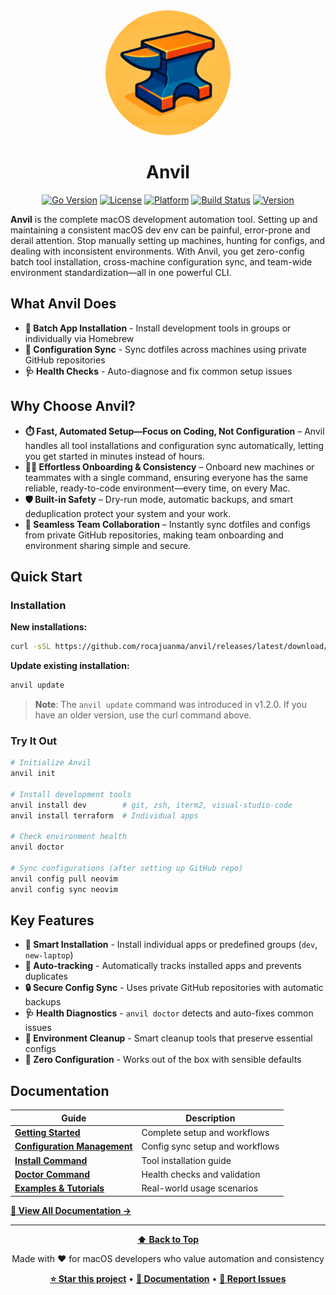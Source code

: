 <div align="center">
  <img src="assets/anvil-logo.png" alt="Anvil Logo" width="200" style="border-radius: 50%;">
  <h1>Anvil</h1>
</div>

<div align="center">

[![Go Version](https://img.shields.io/badge/go-1.17+-blue.svg)](https://golang.org)
[![License](https://img.shields.io/badge/license-Apache%202.0-green.svg)](LICENSE)
[![Platform](https://img.shields.io/badge/platform-macOS%20only-blue.svg)](#installation)
[![Build Status](https://img.shields.io/badge/build-passing-brightgreen.svg)](#)
[![Version](https://img.shields.io/badge/version-1.2.0+-blue.svg)](docs/CHANGELOG.md)

</div>

**Anvil** is the complete macOS development automation tool. Setting up and maintaining a consistent macOS dev env can be painful, error-prone and derail attention. Stop manually setting up machines, hunting for configs, and dealing with inconsistent environments. With Anvil, you get zero-config batch tool installation, cross-machine configuration sync, and team-wide environment standardization—all in one powerful CLI.

## What Anvil Does

- **🚀 Batch App Installation** - Install development tools in groups or individually via Homebrew
- **🔄 Configuration Sync** - Sync dotfiles across machines using private GitHub repositories  
- **🩺 Health Checks** - Auto-diagnose and fix common setup issues

## Why Choose Anvil?
- **⏱️ Fast, Automated Setup—Focus on Coding, Not Configuration** – Anvil handles all tool installations and configuration sync automatically, letting you get started in minutes instead of hours.
- **🧑‍💻 Effortless Onboarding & Consistency** – Onboard new machines or teammates with a single command, ensuring everyone has the same reliable, ready-to-code environment—every time, on every Mac.
- **🛡️ Built-in Safety** – Dry-run mode, automatic backups, and smart deduplication protect your system and your work.
- **👥 Seamless Team Collaboration** – Instantly sync dotfiles and configs from private GitHub repositories, making team onboarding and environment sharing simple and secure.

## Quick Start

### Installation

**New installations:**
```bash
curl -sSL https://github.com/rocajuanma/anvil/releases/latest/download/install.sh | bash
```

**Update existing installation:**
```bash
anvil update
```

> **Note**: The `anvil update` command was introduced in v1.2.0. If you have an older version, use the curl command above.

### Try It Out

```bash
# Initialize Anvil
anvil init

# Install development tools
anvil install dev        # git, zsh, iterm2, visual-studio-code
anvil install terraform  # Individual apps

# Check environment health
anvil doctor

# Sync configurations (after setting up GitHub repo)
anvil config pull neovim
anvil config sync neovim
```

## Key Features

- **🎯 Smart Installation** - Install individual apps or predefined groups (`dev`, `new-laptop`)
- **📝 Auto-tracking** - Automatically tracks installed apps and prevents duplicates
- **🔒 Secure Config Sync** - Uses private GitHub repositories with automatic backups
- **🩺 Health Diagnostics** - `anvil doctor` detects and auto-fixes common issues
- **🧹 Environment Cleanup** - Smart cleanup tools that preserve essential configs
- **🚀 Zero Configuration** - Works out of the box with sensible defaults

## Documentation

| Guide | Description |
|-------|-------------|
| **[Getting Started](docs/GETTING_STARTED.md)** | Complete setup and workflows |
| **[Configuration Management](docs/config.md)** | Config sync setup and workflows |
| **[Install Command](docs/install.md)** | Tool installation guide |
| **[Doctor Command](docs/doctor.md)** | Health checks and validation |
| **[Examples & Tutorials](docs/EXAMPLES.md)** | Real-world usage scenarios |

**[📖 View All Documentation →](docs/)**

---

<div align="center">

**[⬆ Back to Top](#anvil)**

Made with ❤️ for macOS developers who value automation and consistency

**[⭐ Star this project](https://github.com/rocajuanma/anvil)** • **[📖 Documentation](docs/)** • **[🐛 Report Issues](https://github.com/rocajuanma/anvil/issues)**

</div>
